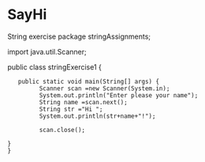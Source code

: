 # SayHi
String exercise
package stringAssignments;

import java.util.Scanner;

public class stringExercise1 {
	
	   public static void main(String[] args) {
		     Scanner scan =new Scanner(System.in);
		     System.out.println("Enter please your name");
		     String name =scan.next();
		     String str ="Hi ";
		     System.out.println(str+name+"!");
		     
		     scan.close();
		     
	}
	}

